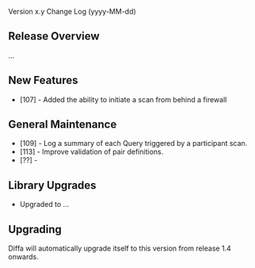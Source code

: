  Version x.y Change Log (yyyy-MM-dd)

## Release Overview

...

## New Features

* [107] - Added the ability to initiate a scan from behind a firewall

## General Maintenance

* [109] - Log a summary of each Query triggered by a participant scan.
* [113] - Improve validation of pair definitions.
* [??] -

## Library Upgrades

* Upgraded to ...

## Upgrading

Diffa will automatically upgrade itself to this version from release 1.4 onwards.
